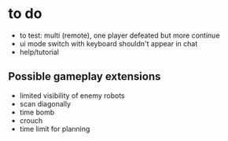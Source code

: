 # to do

* to test: multi (remote), one player defeated but more continue
* ui mode switch with keyboard shouldn't appear in chat
* help/tutorial

## Possible gameplay extensions
* limited visibility of enemy robots
* scan diagonally
* time bomb
* crouch
* time limit for planning
